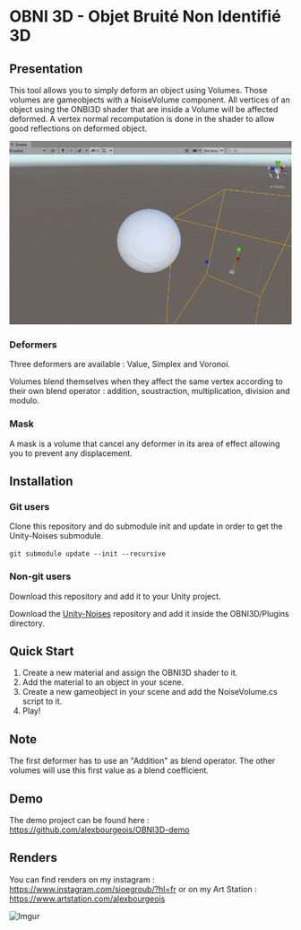# OBNI 3D - Objet Bruité Non Identifié 3D

## Presentation

This tool allows you to simply deform an object using Volumes. Those volumes are gameobjects with a NoiseVolume component.
All vertices of an object using the ONBI3D shader that are inside a Volume will be affected deformed.
A vertex normal recomputation is done in the shader to allow good reflections on deformed object.

<p align="center">
<img src="https://github.com/alexbourgeois/images/blob/master/OBNI/NoiseVolume-demo.gif">
</p>

### Deformers
 Three deformers are available : Value, Simplex and Voronoi.

Volumes blend themselves when they affect the same vertex according to their own blend operator : addition, soustraction, multiplication, division and modulo.

### Mask

A mask is a volume that cancel any deformer in its area of effect allowing you to prevent any displacement.

## Installation

### Git users

Clone this repository and do submodule init and update in order to get the Unity-Noises submodule.

```git submodule update --init --recursive```

### Non-git users
Download this repository and add it to your Unity project.

Download the [Unity-Noises](url=https://github.com/Theoriz/Unity-Noises) repository and add it inside the OBNI3D/Plugins directory.

## Quick Start

1. Create a new material and assign the OBNI3D shader to it.
2. Add the material to an object in your scene.
3. Create a new gameobject in your scene and add the NoiseVolume.cs script to it.
4. Play!

## Note

The first deformer has to use an "Addition" as blend operator. The other volumes will use this first value as a blend coefficient.

## Demo

The demo project can be found here : https://github.com/alexbourgeois/OBNI3D-demo 

## Renders

You can find renders on my instagram : https://www.instagram.com/sioegroub/?hl=fr or on my Art Station : https://www.artstation.com/alexbourgeois

![Imgur](https://i.imgur.com/0pCis9L.gif)
